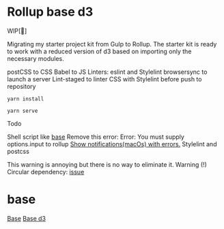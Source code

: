 
# Rollup base d3

WIP[🤖]

Migrating my starter project kit from Gulp to Rollup. The starter kit is ready to work with a reduced version of d3 based on importing only the necessary modules.

postCSS to CSS
Babel to JS
Linters: eslint and Stylelint
browsersync to launch a server
Lint-staged to linter CSS with Stylelint before push to repository

```
yarn install
```

```
yarn serve
```

Todo

Shell script like [base](https://github.com/jorgeatgu/base/blob/master/initCSS.sh)
Remove this error: Error: You must supply options.input to rollup
[Show notifications(macOs) with errors.](https://github.com/MikeKovarik/rollup-plugin-notify)
Stylelint and postcss

This warning is annoying but there is no way to eliminate it.
Warning (!) Circular dependency: [issue](https://github.com/d3/d3-selection/issues/168)


# base

[Base](https://github.com/jorgeatgu/base)
[Base d3](https://github.com/jorgeatgu/base-d3)
